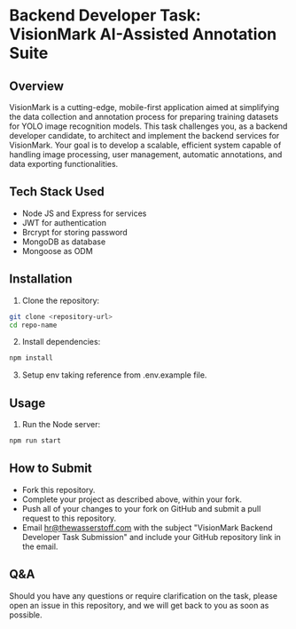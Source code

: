 # Backend Developer Task: VisionMark AI-Assisted Annotation Suite

## Overview

VisionMark is a cutting-edge, mobile-first application aimed at simplifying the data collection and annotation process for preparing training datasets for YOLO image recognition models. This task challenges you, as a backend developer candidate, to architect and implement the backend services for VisionMark. Your goal is to develop a scalable, efficient system capable of handling image processing, user management, automatic annotations, and data exporting functionalities.

## Tech Stack Used

- Node JS and Express for services 
- JWT for authentication
- Brcrypt for storing password
- MongoDB as database
- Mongoose as ODM

## Installation

1. Clone the repository:

```bash
git clone <repository-url>
cd repo-name
```
2. Install dependencies:

```bash
npm install
```

3. Setup env taking reference from .env.example file.

## Usage

1. Run the Node server:

```bash
npm run start
```

## How to Submit

- Fork this repository.
- Complete your project as described above, within your fork.
- Push all of your changes to your fork on GitHub and submit a pull request to this repository.
- Email hr@thewasserstoff.com with the subject "VisionMark Backend Developer Task Submission" and include your GitHub repository link in the email.

## Q&A

Should you have any questions or require clarification on the task, please open an issue in this repository, and we will get back to you as soon as possible.

